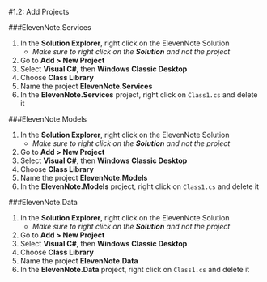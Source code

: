#1.2: Add Projects

###ElevenNote.Services
1. In the **Solution Explorer**, right click on the ElevenNote Solution
   - *Make sure to right click on the **Solution** and not the project*
2. Go to **Add > New Project**
3. Select **Visual C#**, then **Windows Classic Desktop**
4. Choose **Class Library**
5. Name the project **ElevenNote.Services**
6. In the **ElevenNote.Services** project, right click on `Class1.cs` and delete it

###ElevenNote.Models
1. In the **Solution Explorer**, right click on the ElevenNote Solution
   - *Make sure to right click on the **Solution** and not the project*
2. Go to **Add > New Project**
3. Select **Visual C#**, then **Windows Classic Desktop**
4. Choose **Class Library**
5. Name the project **ElevenNote.Models**
6. In the **ElevenNote.Models** project, right click on `Class1.cs` and delete it

###ElevenNote.Data
1. In the **Solution Explorer**, right click on the ElevenNote Solution
   - *Make sure to right click on the **Solution** and not the project*
2. Go to **Add > New Project**
3. Select **Visual C#**, then **Windows Classic Desktop**
4. Choose **Class Library**
5. Name the project **ElevenNote.Data**
6. In the **ElevenNote.Data** project, right click on `Class1.cs` and delete it